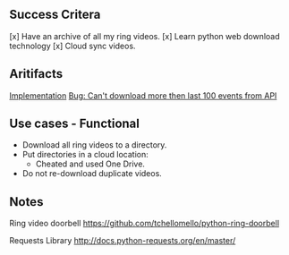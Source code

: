 ## Success Critera

[x] Have an archive of all my ring videos.
[x] Learn python web download technology
[x] Cloud sync videos.

## Aritifacts

[Implementation](https://github.com/idvorkin/LinqPadSnippets/blob/master/python/ring-video-doorbell.py)
[Bug: Can't download more then last 100 events from API](https://github.com/tchellomello/python-ring-doorbell/issues/84)


## Use cases - Functional
* Download all ring videos to a directory.
* Put directories in a cloud location:
    *  Cheated and used One Drive.
* Do not re-download duplicate videos.

## Notes

Ring video doorbell
https://github.com/tchellomello/python-ring-doorbell


Requests Library
http://docs.python-requests.org/en/master/
